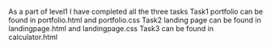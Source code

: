 As a part of level1 I have completed all the three tasks
Task1 portfolio can be found in portfolio.html and portfolio.css
Task2 landing page can be found in landingpage.html and landingpage.css
Task3 can be found in calculator.html
